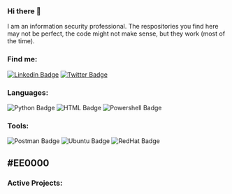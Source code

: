 ### Hi there 👋

<p align="left" width="150px">I am an information security professional. The respositories you find here may not be perfect, the code might not make sense, but they work (most of the time).</p>

### Find me:
[![Linkedin Badge](https://img.shields.io/badge/nickjelinek-blue?style=for-the-badge&logo=Linkedin&logoColor=white&link=https://www.linkedin.com/in/nickjelinek/)](https://www.linkedin.com/in/nickjelinek/)
[![Twitter Badge](https://img.shields.io/badge/-@securitysith-1ca0f1?style=for-the-badge&labelColor=1ca0f1&logo=twitter&logoColor=white&link=https://twitter.com/securitysith)](https://twitter.com/securitysith)

### Languages:
![Python Badge](https://img.shields.io/badge/python-3776AB?style=for-the-badge&labelColor=3776AB&logo=python&logoColor=white)
![HTML Badge](https://img.shields.io/badge/HTML-E34F26?style=for-the-badge&labelColor=E34F26&logo=html5&logoColor=white)
![Powershell Badge](https://img.shields.io/badge/PowerShell-5391FE?style=for-the-badge&labelColor=5391FE&logo=powershell&logoColor=white)

### Tools:
![Postman Badge](https://img.shields.io/badge/Postman-FF6C37?style=for-the-badge&labelColor=FF6C37&logo=postman&logoColor=white)
![Ubuntu Badge](https://img.shields.io/badge/Ubuntu-E95420?style=for-the-badge&labelColor=E95420&logo=ubuntu&logoColor=white)
![RedHat Badge](https://img.shields.io/badge/Red_Hat-EE0000?style=for-the-badge&labelColor=EE0000&logo=redhat&logoColor=white)

#EE0000
---
### Active Projects: 

<!--
**jel-n/jel-n** is a ✨ _special_ ✨ repository because its `README.md` (this file) appears on your GitHub profile.

Here are some ideas to get you started:

- 🔭 I’m currently working on ...
- 🌱 I’m currently learning ...
- 👯 I’m looking to collaborate on ...
- 🤔 I’m looking for help with ...
- 💬 Ask me about ...
- 📫 How to reach me: ...
- 😄 Pronouns: ...
- ⚡ Fun fact: ...
-->
